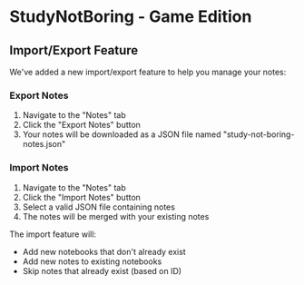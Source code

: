 # StudyNotBoring - Game Edition

## Import/Export Feature

We've added a new import/export feature to help you manage your notes:

### Export Notes
1. Navigate to the "Notes" tab
2. Click the "Export Notes" button
3. Your notes will be downloaded as a JSON file named "study-not-boring-notes.json"

### Import Notes
1. Navigate to the "Notes" tab
2. Click the "Import Notes" button
3. Select a valid JSON file containing notes
4. The notes will be merged with your existing notes

The import feature will:
- Add new notebooks that don't already exist
- Add new notes to existing notebooks
- Skip notes that already exist (based on ID)